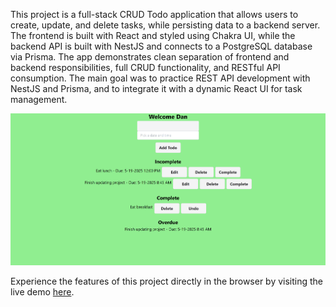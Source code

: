 This project is a full-stack CRUD Todo application that allows users to create, update, and delete tasks, while persisting data to a backend server. The frontend is built with React and styled using Chakra UI, while the backend API is built with NestJS and connects to a PostgreSQL database via Prisma. The app demonstrates clean separation of frontend and backend responsibilities, full CRUD functionality, and RESTful API consumption. The main goal was to practice REST API development with NestJS and Prisma, and to integrate it with a dynamic React UI for task management.

![User-Todo-List](/src/assets/Todo-List.png)

Experience the features of this project directly in the browser by visiting the live demo [here](https://strong-granita-58e079.netlify.app/).